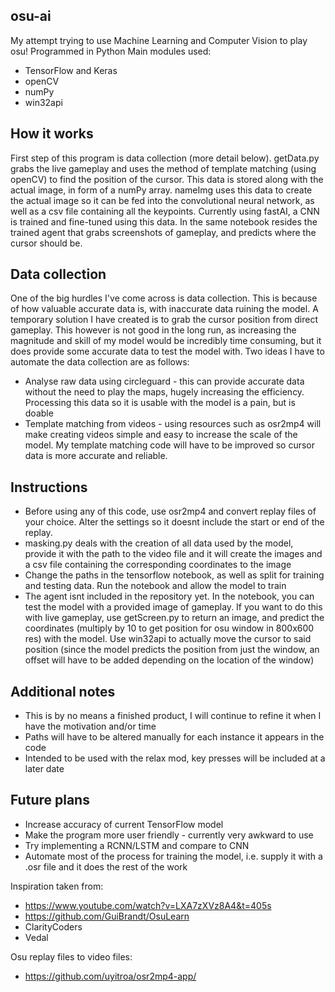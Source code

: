 ## osu-ai
My attempt trying to use Machine Learning and Computer Vision to play osu!
Programmed in Python
Main modules used:
* TensorFlow and Keras
* openCV 
* numPy
* win32api

## How it works
First step of this program is data collection (more detail below). getData.py grabs the live gameplay and uses the method of template matching (using openCV) to find the position of the cursor. This data is stored along with the actual image, in form of a numPy array. nameImg uses this data to create the actual image so it can be fed into the convolutional neural network, as well as a csv file containing all the keypoints. Currently using fastAI, a CNN is trained and fine-tuned using this data. In the same notebook resides the trained agent that grabs screenshots of gameplay, and predicts where the cursor should be.

## Data collection
One of the big hurdles I've come across is data collection. This is because of how valuable accurate data is, with inaccurate data ruining the model. A temporary solution I have created is to grab the cursor position from direct gameplay. This however is not good in the long run, as increasing the magnitude and skill of my model would be incredibly time consuming, but it does provide some accurate data to test the model with. Two ideas I have to automate the data collection are as follows:
* Analyse raw data using circleguard - this can provide accurate data without the need to play the maps, hugely increasing the efficiency. Processing this data so it is usable with the model is a pain, but is doable
* Template matching from videos - using resources such as osr2mp4 will make creating videos simple and easy to increase the scale of the model. My template matching code will have to be improved so cursor data is more accurate and reliable. 

## Instructions
* Before using any of this code, use osr2mp4 and convert replay files of your choice. Alter the settings so it doesnt include the start or end of the replay.
* masking.py deals with the creation of all data used by the model, provide it with the path to the video file and it will create the images and a csv file containing the corresponding coordinates to the image
* Change the paths in the tensorflow notebook, as well as split for training and testing data. Run the notebook and allow the model to train
* The agent isnt included in the repository yet. In the notebook, you can test the model with a provided image of gameplay. If you want to do this with live gameplay, use getScreen.py to return an image, and predict the coordinates (multiply by 10 to get position for osu window in 800x600 res) with the model. Use win32api to actually move the cursor to said position (since the model predicts the position from just the window, an offset will have to be added depending on the location of the window)
## Additional notes
* This is by no means a finished product, I will continue to refine it when I have the motivation and/or time
* Paths will have to be altered manually for each instance it appears in the code
* Intended to be used with the relax mod, key presses will be included at a later date

## Future plans
* Increase accuracy of current TensorFlow model
* Make the program more user friendly - currently very awkward to use
* Try implementing a RCNN/LSTM and compare to CNN
* Automate most of the process for training the model, i.e. supply it with a .osr file and it does the rest of the work

Inspiration taken from:
* https://www.youtube.com/watch?v=LXA7zXVz8A4&t=405s 
* https://github.com/GuiBrandt/OsuLearn
* ClarityCoders
* Vedal

Osu replay files to video files:
* https://github.com/uyitroa/osr2mp4-app/


